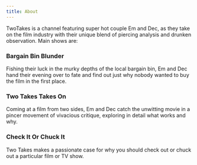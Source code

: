 ```yaml
---
title: About
---
```


TwoTakes is a channel featuring super hot couple Em and Dec, as they take on the film industry with their unique blend of piercing analysis and drunken observation. Main shows are:

### Bargain Bin Blunder

Fishing their luck in the murky depths of the local bargain bin, Em and Dec hand their evening over to fate and find out just why nobody wanted to buy the film in the first place.

### Two Takes Takes On

Coming at a film from two sides, Em and Dec catch the unwitting movie in a pincer movement of vivacious critique, exploring in detail what works and why.

### Check It Or Chuck It

Two Takes makes a passionate case for why you should check out or chuck out a particular film or TV show.
